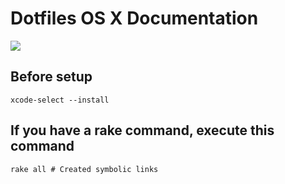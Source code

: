 # Dotfiles OS X Documentation

![](http://icomputerdenver.com/wp-content/uploads/2013/09/Mac-OS-X-Mavericks-Logo.png)

## Before setup
```
xcode-select --install
```
## If you have a rake command, execute this command

```
rake all # Created symbolic links
```